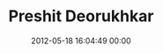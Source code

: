 ---
title: "Preshit Deorukhkar"
date: 2012-05-18 16:04:49 00:00
permalink: /preshit
twitter: ""
likes: [262]
id: 348
gravatar: "http://www.gravatar.com/avatar/1cc9ac3379c67e6bf411d8aadaa7f70c"
---